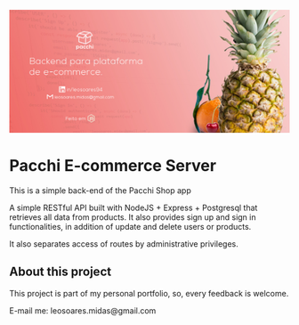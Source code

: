 
![Readme cover](src/public/README_COVER.jpg)
<h1>Pacchi E-commerce Server</h1>

<p>This is a simple back-end of the Pacchi Shop app </p>

<p>A simple RESTful API built with NodeJS + Express + Postgresql that retrieves all data from products. It also provides sign up and sign in functionalities, in addition of update and delete users or products.

It also separates access of routes by administrative privileges.
</p>

<h2>About this project</h2>

<p>This project is part of my personal portfolio, so, every feedback is welcome.</p>

<p>E-mail me: leosoares.midas@gmail.com</p>

